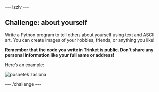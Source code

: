 \--- izziv \---

## Challenge: about yourself

Write a Python program to tell others about yourself using text and ASCII art. You can create images of your hobbies, friends, or anything you like!

**Remember that the code you write in Trinket is public. Don't share any personal information like your full name or address!**

Here’s an example:

![posnetek zaslona](images/me-about.png)

\--- /challenge \---
